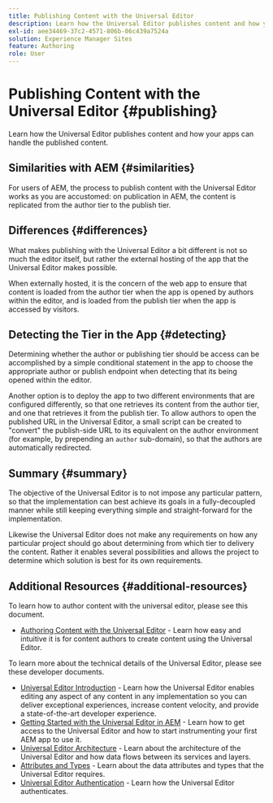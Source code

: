 ```yaml
---
title: Publishing Content with the Universal Editor
description: Learn how the Universal Editor publishes content and how your apps can handle the published content.
exl-id: aee34469-37c2-4571-806b-06c439a7524a
solution: Experience Manager Sites
feature: Authoring
role: User
---
```


# Publishing Content with the Universal Editor {#publishing}

Learn how the Universal Editor publishes content and how your apps can handle the published content.

## Similarities with AEM {#similarities}

For users of AEM, the process to publish content with the Universal Editor works as you are accustomed: on publication in AEM, the content is replicated from the author tier to the publish tier.

## Differences {#differences}

What makes publishing with the Universal Editor a bit different is not so much the editor itself, but rather the external hosting of the app that the Universal Editor makes possible.

When externally hosted, it is the concern of the web app to ensure that content is loaded from the author tier when the app is opened by authors within the editor, and is loaded from the publish tier when the app is accessed by visitors.

## Detecting the Tier in the App {#detecting}

Determining whether the author or publishing tier should be access can be accomplished by a simple conditional statement in the app to choose the appropriate author or publish endpoint when detecting that its being opened within the editor.

Another option is to deploy the app to two different environments that are configured differently, so that one retrieves its content from the author tier, and one that retrieves it from the publish tier. To allow authors to open the published URL in the Universal Editor, a small script can  be created to "convert" the publish-side URL to its equivalent on the author environment (for example, by prepending an `author` sub-domain), so that the authors are automatically redirected.

## Summary {#summary}

The objective of the Universal Editor is to not impose any particular pattern, so that the implementation can best achieve its goals in a fully-decoupled manner while still keeping everything simple and straight-forward for the implementation.

Likewise the Universal Editor does not make any requirements on how any particular project should go about determining from which tier to delivery the content. Rather it enables several possibilities and allows the project to determine which solution is best for its own requirements.

## Additional Resources {#additional-resources}

To learn how to author content with the universal editor, please see this document.

* [Authoring Content with the Universal Editor](authoring.md) - Learn how easy and intuitive it is for content authors to create content using the Universal Editor.

To learn more about the technical details of the Universal Editor, please see these developer documents.

* [Universal Editor Introduction](/help/implementing/universal-editor/introduction.md) - Learn how the Universal Editor enables editing any aspect of any content in any implementation so you can deliver exceptional experiences, increase content velocity, and provide a state-of-the-art developer experience.
* [Getting Started with the Universal Editor in AEM](/help/implementing/universal-editor/getting-started.md) - Learn how to get access to the Universal Editor and how to start instrumenting your first AEM app to use it.
* [Universal Editor Architecture](/help/implementing/universal-editor/architecture.md) - Learn about the architecture of the Universal Editor and how data flows between its services and layers.
* [Attributes and Types](/help/implementing/universal-editor/attributes-types.md) - Learn about the data attributes and types that the Universal Editor requires.
* [Universal Editor Authentication](/help/implementing/universal-editor/authentication.md) - Learn how the Universal Editor authenticates.
